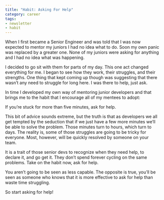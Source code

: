 ```yaml
---
title: "Habit: Asking For Help"
category: career
tags:
- newsletter
- habit
---
```

When I first became a Senior Engineer and was told that I was now expected to mentor my juniors I had no idea what to do. Soon my own panic was replaced by a greater one. None of my juniors were asking for anything and I had no idea what was happening.

I decided to go sit with them for parts of my day. This one act changed everything for me. I began to see how they work, their struggles, and their strengths. One thing that kept coming up though was suggesting that there wasn’t any need to struggle for long here. I was there to help, just ask.

In time I developed my own way of mentoring junior developers and that brings me to the habit that I encourage all of my mentees to adopt:

If you’re stuck for more than five minutes, ask for help.

This bit of advice sounds extreme, but the truth is that as developers we all get tempted by the seduction that if we just have a few more minutes we’ll be able to solve the problem. Those minutes turn to hours, which turn to days. The reality is, some of those struggles are going to be tricky for everyone. Most, however, will be quickly resolved by someone on your team.

It is a trait of those senior devs to recognize when they need help, to declare it, and go get it. They don’t spend forever cycling on the same problems. Take on the habit now, ask for help.

You aren’t going to be seen as less capable. The opposite is true, you’ll be seen as someone who knows that it is more effective to ask for help than waste time struggling.

So start asking for help!

